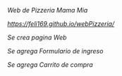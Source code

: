 *Web de Pizzeria Mama  Mia*

*https://feli169.github.io/webPizzeria/*

*Se crea pagina Web*

*Se agrega Formulario de ingreso*

*Se agrega Carrito de compra*